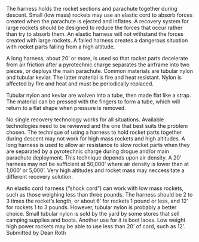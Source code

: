 The harness holds the rocket sections and parachute together during descent. Small (low mass) rockets may use an elastic cord to absorb forces created when the parachute is ejected and inflates. A recovery system for large rockets should be designed to reduce the forces that occur rather than try to absorb them. An elastic harness will not withstand the forces created with large rockets. A failed harness creates a dangerous situation with rocket parts falling from a high altitude.

A long harness, about 20’ or more, is used so that rocket parts decelerate from air friction after a pyrotechnic charge separates the airframe into two pieces, or deploys the main parachute. Common materials are tubular nylon and tubular kevlar. The latter material is fire and heat resistant. Nylon is affected by fire and heat and must be periodically replaced.

Tubular nylon and kevlar are wolven into a tube, then made flat like a strap. The material can be pressed with the fingers to form a tube, which will return to a flat shape when pressure is removed.

No single recovery technology works for all situations. Available technologies need to be reviewed and the one that best suits the problem chosen. The technique of using a harness to hold rocket parts together during descent may not work for high mass rockets and high altitudes. A long harness is used to allow air resistance to slow rocket parts when they are separated by a pyrotechnic charge during drogue and/or main parachute deployment. This technique depends upon air density. A 20’ harness may not be sufficient at 50,000’ where air density is lower than at 1,000’ or 5,000’. Very high altitudes and rocket mass may neccessitate a different recovery solution.

An elastic cord harness (“shock cord”) can work with low mass rockets, such as those weighing less than three pounds. The harness should be 2 to 3 times the rocket’s length, or about 6’ for rockets 1 pound or less, and 12’ for rockets 1 to 3 pounds. However, tubular nylon is probably a better choice. Small tubular nylon is sold by the yard by some stores that sell camping supplies and boots. Another use for it is boot laces. Low weight high power rockets may be able to use less than 20’ of cord, such as 12’. Submitted by Dean Roth

